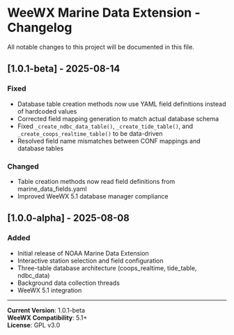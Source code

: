 # WeeWX Marine Data Extension - Changelog

All notable changes to this project will be documented in this file.

## [1.0.1-beta] - 2025-08-14

### Fixed
- Database table creation methods now use YAML field definitions instead of hardcoded values
- Corrected field mapping generation to match actual database schema
- Fixed `_create_ndbc_data_table()`, `_create_tide_table()`, and `_create_coops_realtime_table()` to be data-driven
- Resolved field name mismatches between CONF mappings and database tables

### Changed
- Table creation methods now read field definitions from marine_data_fields.yaml
- Improved WeeWX 5.1 database manager compliance

## [1.0.0-alpha] - 2025-08-08

### Added
- Initial release of NOAA Marine Data Extension
- Interactive station selection and field configuration
- Three-table database architecture (coops_realtime, tide_table, ndbc_data)
- Background data collection threads
- WeeWX 5.1 integration

---

**Current Version**: 1.0.1-beta  
**WeeWX Compatibility**: 5.1+  
**License**: GPL v3.0